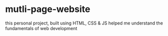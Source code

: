 # mutli-page-website
this personal project, built using HTML, CSS &amp; JS helped me understand the fundamentals of web development
